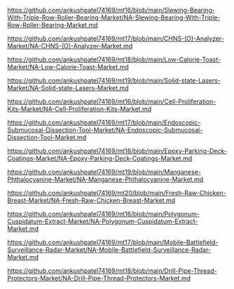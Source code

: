 <p><a href="https://github.com/ankushpatel74169/mt16/blob/main/Slewing-Bearing-With-Triple-Row-Roller-Bearing-Market/NA-Slewing-Bearing-With-Triple-Row-Roller-Bearing-Market.md">https://github.com/ankushpatel74169/mt16/blob/main/Slewing-Bearing-With-Triple-Row-Roller-Bearing-Market/NA-Slewing-Bearing-With-Triple-Row-Roller-Bearing-Market.md</a></p><p><a href="https://github.com/ankushpatel74169/mt17/blob/main/CHNS-(O)-Analyzer-Market/NA-CHNS-(O)-Analyzer-Market.md">https://github.com/ankushpatel74169/mt17/blob/main/CHNS-(O)-Analyzer-Market/NA-CHNS-(O)-Analyzer-Market.md</a></p><p><a href="https://github.com/ankushpatel74169/mt18/blob/main/Low-Calorie-Toast-Market/NA-Low-Calorie-Toast-Market.md">https://github.com/ankushpatel74169/mt18/blob/main/Low-Calorie-Toast-Market/NA-Low-Calorie-Toast-Market.md</a></p><p><a href="https://github.com/ankushpatel74169/mt19/blob/main/Solid-state-Lasers-Market/NA-Solid-state-Lasers-Market.md">https://github.com/ankushpatel74169/mt19/blob/main/Solid-state-Lasers-Market/NA-Solid-state-Lasers-Market.md</a></p><p><a href="https://github.com/ankushpatel74169/mt16/blob/main/Cell-Proliferation-Kits-Market/NA-Cell-Proliferation-Kits-Market.md">https://github.com/ankushpatel74169/mt16/blob/main/Cell-Proliferation-Kits-Market/NA-Cell-Proliferation-Kits-Market.md</a></p><p><a href="https://github.com/ankushpatel74169/mt17/blob/main/Endoscopic-Submucosal-Dissection-Tool-Market/NA-Endoscopic-Submucosal-Dissection-Tool-Market.md">https://github.com/ankushpatel74169/mt17/blob/main/Endoscopic-Submucosal-Dissection-Tool-Market/NA-Endoscopic-Submucosal-Dissection-Tool-Market.md</a></p><p><a href="https://github.com/ankushpatel74169/mt18/blob/main/Epoxy-Parking-Deck-Coatings-Market/NA-Epoxy-Parking-Deck-Coatings-Market.md">https://github.com/ankushpatel74169/mt18/blob/main/Epoxy-Parking-Deck-Coatings-Market/NA-Epoxy-Parking-Deck-Coatings-Market.md</a></p><p><a href="https://github.com/ankushpatel74169/mt19/blob/main/Manganese-Phthalocyanine-Market/NA-Manganese-Phthalocyanine-Market.md">https://github.com/ankushpatel74169/mt19/blob/main/Manganese-Phthalocyanine-Market/NA-Manganese-Phthalocyanine-Market.md</a></p><p><a href="https://github.com/ankushpatel74169/mt20/blob/main/Fresh-Raw-Chicken-Breast-Market/NA-Fresh-Raw-Chicken-Breast-Market.md">https://github.com/ankushpatel74169/mt20/blob/main/Fresh-Raw-Chicken-Breast-Market/NA-Fresh-Raw-Chicken-Breast-Market.md</a></p><p><a href="https://github.com/ankushpatel74169/mt16/blob/main/Polygonum-Cuspidatum-Extract-Market/NA-Polygonum-Cuspidatum-Extract-Market.md">https://github.com/ankushpatel74169/mt16/blob/main/Polygonum-Cuspidatum-Extract-Market/NA-Polygonum-Cuspidatum-Extract-Market.md</a></p><p><a href="https://github.com/ankushpatel74169/mt17/blob/main/Mobile-Battlefield-Surveillance-Radar-Market/NA-Mobile-Battlefield-Surveillance-Radar-Market.md">https://github.com/ankushpatel74169/mt17/blob/main/Mobile-Battlefield-Surveillance-Radar-Market/NA-Mobile-Battlefield-Surveillance-Radar-Market.md</a></p><p><a href="https://github.com/ankushpatel74169/mt18/blob/main/Drill-Pipe-Thread-Protectors-Market/NA-Drill-Pipe-Thread-Protectors-Market.md">https://github.com/ankushpatel74169/mt18/blob/main/Drill-Pipe-Thread-Protectors-Market/NA-Drill-Pipe-Thread-Protectors-Market.md</a></p>
